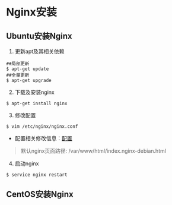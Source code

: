 # Nginx安装
## Ubuntu安装Nginx
1. 更新apt及其相关依赖
```
##局部更新
$ apt-get update
##全量更新
$ apt-get upgrade
```
2. 下载及安装nginx
```
$ apt-get install nginx
```
3. 修改配置
```
$ vim /etc/nginx/nginx.conf
```
- 配置相关修改信息：[配置](www.baidu.com)
> 默认nginx页面路径: /var/www/html/index.nginx-debian.html
4. 启动nginx
```
$ service nginx restart
```


## CentOS安装Nginx

